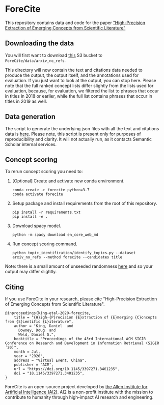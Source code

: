 # ForeCite
This repository contains data and code for the paper ["High-Precision Extraction of Emerging Concepts from Scientific Literature"](https://www.semanticscholar.org/paper/High-Precision-Extraction-of-Emerging-Concepts-from-King-Downey/82af9bb84594d4fce17a5fb88888f8bdade0cd58)

## Downloading the data
You will first want to download [this](http://s3.console.aws.amazon.com/s3/buckets/ai2-s2-forecite/?region=us-west-2) S3 bucket to `ForeCite/data/arxiv_no_refs`.

This directory will now contain the text and citations data needed to produce the output, the output itself, and the annotations used for evaluation. If you just want to look at the output, you can stop here. Please note that the full ranked concept lists differ slightly from the lists used for evaluation, because, for evaluation, we filtered the list to phrases that occur in titles in 2018 or earlier, while the full list contains phrases that occur in titles in 2019 as well.

## Data generation
The script to generate the underlying json files with all the text and citations data is [here](https://github.com/allenai/ForeCite/tree/master/forecite/topic_identification/generate_dataset.py). Please note, this script is present only for purposes of reproducibility and clarity. It will not actually run, as it contacts Semantic Scholar internal services.

## Concept scoring
To rerun concept scoring you need to:

1. [Optional] Create and activate new conda environment.
   ```
   conda create -n forecite python=3.7
   conda activate forecite
   ```
   
2. Setup package and install requirements from the root of this repository.
    ```
    pip install -r requirements.txt
    pip install -e .
    ```
    
3. Download spacy model.
   ```
   python -m spacy download en_core_web_md
   ```

4. Run concept scoring command. 
   ```
   python topic_identification/identify_topics.py --dataset arxiv_no_refs --method forecite --candidates title
   ```

Note: there is a small amount of unseeded randomness [here](https://github.com/allenai/ForeCite/tree/master/forecite/topic_identification/identify_topics.py:98) and so your output may differ slightly.

## Citing

If you use ForeCite in your research, please cite "High-Precision Extraction of Emerging Concepts from Scientific Literature".
```
@inproceedings{king-etal-2020-forecite,
    title = "{H}igh-{P}recision {E}xtraction of {E}merging {C}oncepts from {S}ientific {L}iterature",
    author = "King, Daniel  and
      Downey, Doug  and
      Weld, Daniel S.",
    booktitle = "Proceedings of the 43rd International ACM SIGIR Conference on Research and Development in Information Retrieval (SIGIR ’20)",
    month = Jul,
    year = "2020",
    address = "Virtual Event, China",
    publisher = "ACM",
    url = "https://doi.org/10.1145/3397271.3401235",
    doi = "10.1145/3397271.3401235",
}
```

ForeCite is an open-source project developed by [the Allen Institute for Artificial Intelligence (AI2)](http://www.allenai.org).
AI2 is a non-profit institute with the mission to contribute to humanity through high-impact AI research and engineering.
